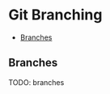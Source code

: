 # Git Branching

<!-- START doctoc generated TOC please keep comment here to allow auto update -->
<!-- DON'T EDIT THIS SECTION, INSTEAD RE-RUN doctoc TO UPDATE -->


- [Branches](#branches)

<!-- END doctoc generated TOC please keep comment here to allow auto update -->

## Branches

TODO: branches
